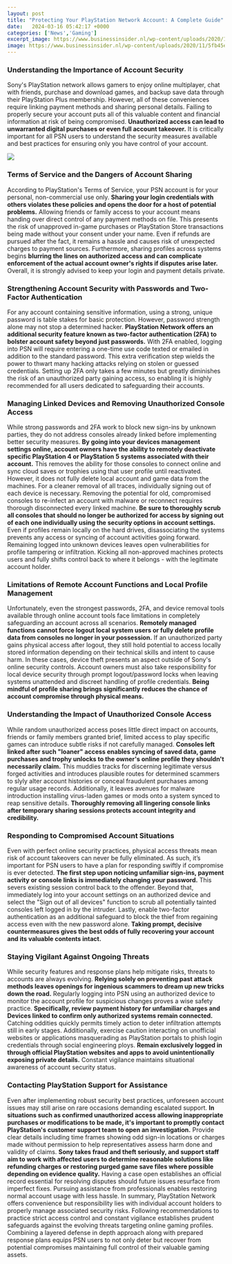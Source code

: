 ```yaml
---
layout: post
title: "Protecting Your PlayStation Network Account: A Complete Guide"
date:   2024-03-16 05:42:17 +0000
categories: ['News','Gaming']
excerpt_image: https://www.businessinsider.nl/wp-content/uploads/2020/11/5fb45e6cd5348.jpg
image: https://www.businessinsider.nl/wp-content/uploads/2020/11/5fb45e6cd5348.jpg
---
```


### Understanding the Importance of Account Security
Sony's PlayStation network allows gamers to enjoy online multiplayer, chat with friends, purchase and download games, and backup save data through their PlayStation Plus membership. However, all of these conveniences require linking payment methods and sharing personal details. Failing to properly secure your account puts all of this valuable content and financial information at risk of being compromised. **Unauthorized access can lead to unwarranted digital purchases or even full account takeover.** It is critically important for all PSN users to understand the security measures available and best practices for ensuring only you have control of your account. 

![](https://www.businessinsider.nl/wp-content/uploads/2020/11/5fb45e6cd5348.jpg)
### Terms of Service and the Dangers of Account Sharing
According to PlayStation's Terms of Service, your PSN account is for your personal, non-commercial use only. **Sharing your login credentials with others violates these policies and opens the door for a host of potential problems.** Allowing friends or family access to your account means handing over direct control of any payment methods on file. This presents the risk of unapproved in-game purchases or PlayStation Store transactions being made without your consent under your name. Even if refunds are pursued after the fact, it remains a hassle and causes risk of unexpected charges to payment sources. Furthermore, sharing profiles across systems begins **blurring the lines on authorized access and can complicate enforcement of the actual account owner's rights if disputes arise later.** Overall, it is strongly advised to keep your login and payment details private.
### Strengthening Account Security with Passwords and Two-Factor Authentication 
For any account containing sensitive information, using a strong, unique password is table stakes for basic protection. However, password strength alone may not stop a determined hacker. **PlayStation Network offers an additional security feature known as two-factor authentication (2FA) to bolster account safety beyond just passwords.** With 2FA enabled, logging into PSN will require entering a one-time use code texted or emailed in addition to the standard password. This extra verification step wields the power to thwart many hacking attacks relying on stolen or guessed credentials. Setting up 2FA only takes a few minutes but greatly diminishes the risk of an unauthorized party gaining access, so enabling it is highly recommended for all users dedicated to safeguarding their accounts.
### Managing Linked Devices and Removing Unauthorized Console Access
While strong passwords and 2FA work to block new sign-ins by unknown parties, they do not address consoles already linked before implementing better security measures. **By going into your devices management settings online, account owners have the ability to remotely deactivate specific PlayStation 4 or PlayStation 5 systems associated with their account.** This removes the ability for those consoles to connect online and sync cloud saves or trophies using that user profile until reactivated. However, it does not fully delete local account and game data from the machines. For a cleaner removal of all traces, individually signing out of each device is necessary. 
Removing the potential for old, compromised consoles to re-infect an account with malware or reconnect requires thorough disconnected every linked machine. **Be sure to thoroughly scrub all consoles that should no longer be authorized for access by signing out of each one individually using the security options in account settings.** Even if profiles remain locally on the hard drives, disassociating the systems prevents any access or syncing of account activities going forward. Remaining logged into unknown devices leaves open vulnerabilities for profile tampering or infiltration. Kicking all non-approved machines protects users and fully shifts control back to where it belongs - with the legitimate account holder.
### Limitations of Remote Account Functions and Local Profile Management  
Unfortunately, even the strongest passwords, 2FA, and device removal tools available through online account tools face limitations in completely safeguarding an account across all scenarios. **Remotely managed functions cannot force logout local system users or fully delete profile data from consoles no longer in your possession.** If an unauthorized party gains physical access after logout, they still hold potential to access locally stored information depending on their technical skills and intent to cause harm. In these cases, device theft presents an aspect outside of Sony's online security controls. Account owners must also take responsibility for local device security through prompt logout/password locks when leaving systems unattended and discreet handling of profile credentials. **Being mindful of profile sharing brings significantly reduces the chance of account compromise through physical means.**
### Understanding the Impact of Unauthorized Console Access
While random unauthorized access poses little direct impact on accounts, friends or family members granted brief, limited access to play specific games can introduce subtle risks if not carefully managed. **Consoles left linked after such "loaner" access enables syncing of saved data, game purchases and trophy unlocks to the owner's online profile they shouldn't necessarily claim.** This muddies tracks for discerning legitimate versus forged activities and introduces plausible routes for determined scammers to slyly alter account histories or conceal fraudulent purchases among regular usage records. Additionally, it leaves avenues for malware introduction installing virus-laden games or mods onto a system synced to reap sensitive details. **Thoroughly removing all lingering console links after temporary sharing sessions protects account integrity and credibility.**  
### Responding to Compromised Account Situations
Even with perfect online security practices, physical access threats mean risk of account takeovers can never be fully eliminated. As such, it’s important for PSN users to have a plan for responding swiftly if compromise is ever detected. **The first step upon noticing unfamiliar sign-ins, payment activity or console links is immediately changing your password.** This severs existing session control back to the offender. Beyond that, immediately log into your account settings on an authorized device and select the "Sign out of all devices" function to scrub all potentially tainted consoles left logged in by the intruder. Lastly, enable two-factor authentication as an additional safeguard to block the thief from regaining access even with the new password alone. **Taking prompt, decisive countermeasures gives the best odds of fully recovering your account and its valuable contents intact.**   
### Staying Vigilant Against Ongoing Threats
While security features and response plans help mitigate risks, threats to accounts are always evolving. **Relying solely on preventing past attack methods leaves openings for ingenious scammers to dream up new tricks down the road.** Regularly logging into PSN using an authorized device to monitor the account profile for suspicious changes proves a wise safety practice. **Specifically, review payment history for unfamiliar charges and Devices linked to confirm only authorized systems remain connected.** Catching oddities quickly permits timely action to deter infiltration attempts still in early stages. Additionally, exercise caution interacting on unofficial websites or applications masquerading as PlayStation portals to phish login credentials through social engineering ploys. **Remain exclusively logged in through official PlayStation websites and apps to avoid unintentionally exposing private details.** Constant vigilance maintains situational awareness of account security status.
### Contacting PlayStation Support for Assistance  
Even after implementing robust security best practices, unforeseen account issues may still arise on rare occasions demanding escalated support. **In situations such as confirmed unauthorized access allowing inappropriate purchases or modifications to be made, it's important to promptly contact PlayStation's customer support team to open an investigation.** Provide clear details including time frames showing odd sign-in locations or charges made without permission to help representatives assess harm done and validity of claims. **Sony takes fraud and theft seriously, and support staff aim to work with affected users to determine reasonable solutions like refunding charges or restoring purged game save files where possible depending on evidence quality.** Having a case open establishes an official record essential for resolving disputes should future issues resurface from imperfect fixes. Pursuing assistance from professionals enables restoring normal account usage with less hassle.
In summary, PlayStation Network offers convenience but responsibility lies with individual account holders to properly manage associated security risks. Following recommendations to practice strict access control and constant vigilance establishes prudent safeguards against the evolving threats targeting online gaming profiles. Combining a layered defense in depth approach along with prepared response plans equips PSN users to not only deter but recover from potential compromises maintaining full control of their valuable gaming assets.